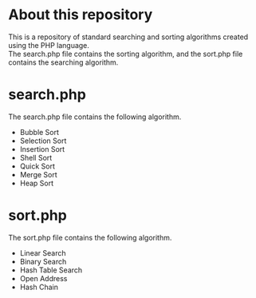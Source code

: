 # About this repository
This is a repository of standard searching and sorting algorithms created using the PHP language.  
The search.php file contains the sorting algorithm, and the sort.php file contains the searching algorithm.

# search.php
The search.php file contains the following algorithm.

* Bubble Sort
* Selection Sort
* Insertion Sort
* Shell Sort
* Quick Sort
* Merge Sort
* Heap Sort

# sort.php
The sort.php file contains the following algorithm.

* Linear Search
* Binary Search
* Hash Table Search
* Open Address
* Hash Chain